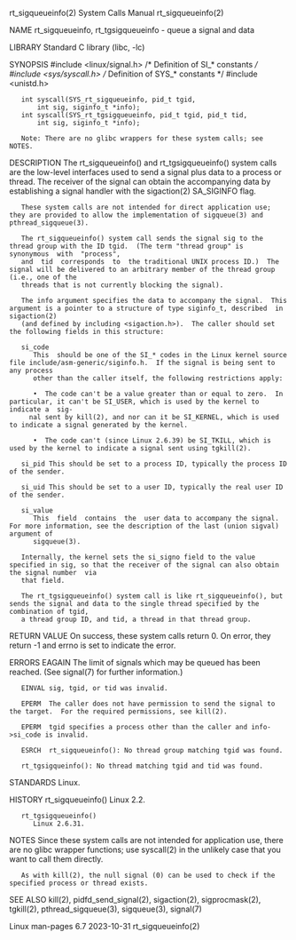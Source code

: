 rt_sigqueueinfo(2)						      System Calls Manual						    rt_sigqueueinfo(2)

NAME
       rt_sigqueueinfo, rt_tgsigqueueinfo - queue a signal and data

LIBRARY
       Standard C library (libc, -lc)

SYNOPSIS
       #include <linux/signal.h>     /* Definition of SI_* constants */
       #include <sys/syscall.h>	     /* Definition of SYS_* constants */
       #include <unistd.h>

       int syscall(SYS_rt_sigqueueinfo, pid_t tgid,
		   int sig, siginfo_t *info);
       int syscall(SYS_rt_tgsigqueueinfo, pid_t tgid, pid_t tid,
		   int sig, siginfo_t *info);

       Note: There are no glibc wrappers for these system calls; see NOTES.

DESCRIPTION
       The  rt_sigqueueinfo()  and  rt_tgsigqueueinfo() system calls are the low-level interfaces used to send a signal plus data to a process or thread.  The
       receiver of the signal can obtain the accompanying data by establishing a signal handler with the sigaction(2) SA_SIGINFO flag.

       These system calls are not intended for direct application use; they are provided to allow the implementation of sigqueue(3) and pthread_sigqueue(3).

       The rt_sigqueueinfo() system call sends the signal sig to the thread group with the ID tgid.  (The term "thread group" is  synonymous  with  "process",
       and  tid	 corresponds  to  the traditional UNIX process ID.)  The signal will be delivered to an arbitrary member of the thread group (i.e., one of the
       threads that is not currently blocking the signal).

       The info argument specifies the data to accompany the signal.  This argument is a pointer to a structure of type siginfo_t, described  in  sigaction(2)
       (and defined by including <sigaction.h>).  The caller should set the following fields in this structure:

       si_code
	      This  should be one of the SI_* codes in the Linux kernel source file include/asm-generic/siginfo.h.  If the signal is being sent to any process
	      other than the caller itself, the following restrictions apply:

	      •	 The code can't be a value greater than or equal to zero.  In particular, it can't be SI_USER, which is used by the kernel to indicate a  sig‐
		 nal sent by kill(2), and nor can it be SI_KERNEL, which is used to indicate a signal generated by the kernel.

	      •	 The code can't (since Linux 2.6.39) be SI_TKILL, which is used by the kernel to indicate a signal sent using tgkill(2).

       si_pid This should be set to a process ID, typically the process ID of the sender.

       si_uid This should be set to a user ID, typically the real user ID of the sender.

       si_value
	      This  field  contains  the  user data to accompany the signal.  For more information, see the description of the last (union sigval) argument of
	      sigqueue(3).

       Internally, the kernel sets the si_signo field to the value specified in sig, so that the receiver of the signal can also obtain the signal number  via
       that field.

       The rt_tgsigqueueinfo() system call is like rt_sigqueueinfo(), but sends the signal and data to the single thread specified by the combination of tgid,
       a thread group ID, and tid, a thread in that thread group.

RETURN VALUE
       On success, these system calls return 0.	 On error, they return -1 and errno is set to indicate the error.

ERRORS
       EAGAIN The limit of signals which may be queued has been reached.  (See signal(7) for further information.)

       EINVAL sig, tgid, or tid was invalid.

       EPERM  The caller does not have permission to send the signal to the target.  For the required permissions, see kill(2).

       EPERM  tgid specifies a process other than the caller and info->si_code is invalid.

       ESRCH  rt_sigqueueinfo(): No thread group matching tgid was found.

       rt_tgsigqueinfo(): No thread matching tgid and tid was found.

STANDARDS
       Linux.

HISTORY
       rt_sigqueueinfo()
	      Linux 2.2.

       rt_tgsigqueueinfo()
	      Linux 2.6.31.

NOTES
       Since  these system calls are not intended for application use, there are no glibc wrapper functions; use syscall(2) in the unlikely case that you want
       to call them directly.

       As with kill(2), the null signal (0) can be used to check if the specified process or thread exists.

SEE ALSO
       kill(2), pidfd_send_signal(2), sigaction(2), sigprocmask(2), tgkill(2), pthread_sigqueue(3), sigqueue(3), signal(7)

Linux man-pages 6.7							  2023-10-31							    rt_sigqueueinfo(2)
